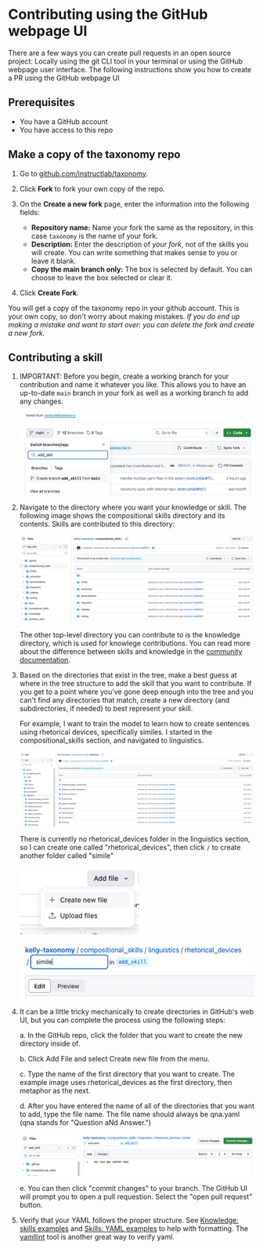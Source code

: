 # Contributing using the GitHub webpage UI

There are a few ways you can create pull requests in an open source project: Locally using the git CLI tool in your terminal or using the GitHub webpage user interface. The following instructions show you how to create a PR using the GitHub webpage UI 

## Prerequisites

- You have a GitHub account
- You have access to this repo

## Make a copy of the taxonomy repo

1. Go to [github.com/instructlab/taxonomy](https://github.com/instructlab/taxonomy).

2. Click **Fork** to fork your own copy of the repo.

3. On the **Create a new fork** page, enter the information into the following fields:
    - **Repository name:** Name your fork the same as the repository, in this case `taxonomy` is the name of your fork. 
    - **Description:** Enter the description of _your fork_, not of the skills you will create. You can write something that makes sense to you or leave it blank.
    - **Copy the main branch only:** The box is selected by default. You can choose to leave the box selected or clear it.

4. Click **Create Fork**.

You will get a copy of the taxonomy repo in your github account. This is your own copy, so don't worry about making mistakes. *If you do end up making a mistake and want to start over: you can delete the fork and create a new fork.*

## Contributing a skill

1. IMPORTANT: Before you begin, create a working branch for your contribution and name it whatever you like. This allows you to have an up-to-date `main` branch in your fork as well as a working branch to add any changes. 

    ![add_branch](assets/add_skill_branch.png)

2. Navigate to the directory where you want your knowledge or skill. The following image shows the compositional skills directory and its contents. Skills are contributed to this directory: 

    ![comp_skill](assets/comp_skill.png)

    The other top-level directory you can contribute to is the knowledge directory, which is used for knowlege contributions. You can read more about the difference between skills and knowledge in the [community documentation](https://github.com/instructlab/community/blob/main/docs/README.md).

3. Based on the directories that exist in the tree, make a best guess at where in the tree structure to add the skill that you want to contribute. If you get to a point where you've gone deep enough into the tree and you can't find any directories that match, create a new directory (and subdirectories, if needed) to best represent your skill.

    For example, I want to train the model to learn how to create sentences using rhetorical devices, specifically similes. I started in the compositional_skills section, and navigated to linguistics. 
    
    ![linguistics_file](assets/linguistics.png)

    There is currently no rhetorical_devices folder in the linguistics section, so I can create one called "rhetorical_devices", then click `/` to create another folder called "simile"

    ![new_file](assets/new_file.png)


    ![simile_folder](assets/simile_folder.png)

4. It can be a little tricky mechanically to create directories in GitHub's web UI, but you can complete the process using the following steps:

    a. In the GitHub repo, click the folder that you want to create the new directory inside of.

    b. Click Add File and select Create new file from the menu.

    c. Type the name of the first directory that you want to create. The  example image uses rhetorical_devices as the first directory, then metaphor as the next. 

    d. After you have entered the name of all of the directories that you want to add, type the file name. The file name should always be qna.yaml (qna stands for "Question aNd Answer.")

    ![qna_example](assets/qna_ex.png)

    e. You can then click "commit changes" to your branch. The GitHub UI will prompt you to open a pull requestion. Select the "open pull request" button. 

5. Verify that your YAML follows the proper structure. See [Knowledge: skills examples](https://github.com/instruct-lab/taxonomy/blob/main/README.md#knowledge-yaml-examples) and [Skills: YAML examples](https://github.com/instruct-lab/taxonomy/blob/main/README.md#skills-yaml-examples) to help with formatting. The [yamllint](https://www.yamllint.com/) tool is another great way to verify yaml. 
